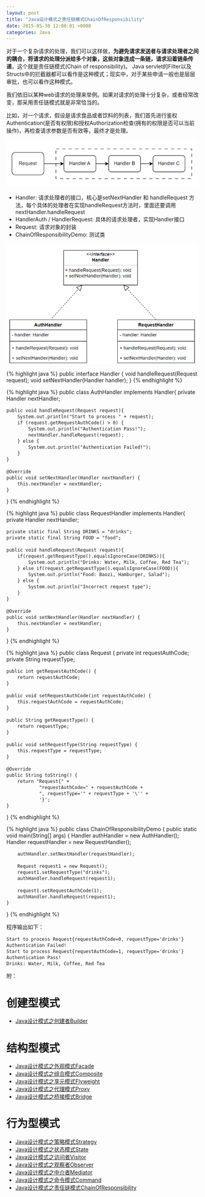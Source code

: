 ```yaml
---
layout: post
title: "Java设计模式之责任链模式ChainOfResponsibility"
date: 2015-05-30 12:00:01 +0800
categories: Java
--- 
```


对于一个复杂请求的处理，我们可以这样做，**为避免请求发送者与请求处理者之间的耦合，将请求的处理分派给多个对象，这些对象连成一条链，请求沿着链条传递**，这个就是责任链模式(Chain of responsibility)。 Java servlet的Filter以及Structs中的拦截器都可以看作是这种模式；现实中，对于某些申请一般也是层层审批，也可以看作这种模式。

我们依旧以某种web请求的处理来举例。如果对请求的处理十分复杂，或者经常改变，那采用责任链模式就是非常恰当的。

比如，对一个请求，假设是请求食品或者饮料的列表，我们首先进行鉴权Authentication(是否有权限)和授权Authorization检查(拥有的权限是否可以当前操作)，再检查请求参数是否有效等，最终才是处理。

![pic](/images/2015-05-30-chain1.png)

* Handler: 请求处理者的接口，核心是setNextHandler 和 handleRequest 方法，每个具体的处理者在实现handleRequest方法时，里面还要调用nextHandler.handleRequest
* HandlerAuth / HandlerRequest: 具体的请求处理者，实现Handler接口 
* Request: 请求对象的封装
* ChainOfResponsibilityDemo: 测试类

![pic](/images/2015-05-30-chain2.png)


{% highlight java %}
public interface Handler {
    void handleRequest(Request request);
    void setNextHandler(Handler handler);
}
{% endhighlight %}

{% highlight java %}
public class AuthHandler implements Handler{
    private Handler nextHandler;

    public void handleRequest(Request request){
        System.out.println("Start to process " + request);
        if (request.getRequestAuthCode() > 0) {
            System.out.println("Authentication Pass!");
            nextHandler.handleRequest(request);
        } else {
            System.out.println("Authentication Failed!");
        }
    }

    @Override
    public void setNextHandler(Handler nextHandler) {
        this.nextHandler = nextHandler;
    }
}
{% endhighlight %}

{% highlight java %}
public class RequestHandler implements Handler{
    private Handler nextHandler;

    private static final String DRINKS = "drinks";
    private static final String FOOD = "food";

    public void handleRequest(Request request){
        if(request.getRequestType().equalsIgnoreCase(DRINKS)){
            System.out.println("Drinks: Water, Milk, Coffee, Red Tea");
        } else if(request.getRequestType().equalsIgnoreCase(FOOD)){
            System.out.println("Food: Baozi, Hamburger, Salad");
        } else {
            System.out.println("Incorrect request type");
        }
    }

    @Override
    public void setNextHandler(Handler nextHandler) {
        this.nextHandler = nextHandler;
    }
}
{% endhighlight %}

{% highlight java %}
public class Request {
    private int requestAuthCode;
    private String requestType;

    public int getRequestAuthCode() {
        return requestAuthCode;
    }

    public void setRequestAuthCode(int requestAuthCode) {
        this.requestAuthCode = requestAuthCode;
    }

    public String getRequestType() {
        return requestType;
    }

    public void setRequestType(String requestType) {
        this.requestType = requestType;
    }

    @Override
    public String toString() {
        return "Request{" +
                "requestAuthCode=" + requestAuthCode +
                ", requestType='" + requestType + '\'' +
                '}';
    }
}
{% endhighlight %}

{% highlight java %}
public class ChainOfResponsibilityDemo {
    public static void main(String[] args) {
        Handler authHandler = new AuthHandler();
        Handler requestHandler = new RequestHandler();

        authHandler.setNextHandler(requestHandler);

        Request request1 = new Request();
        request1.setRequestType("drinks");
        authHandler.handleRequest(request1);

        request1.setRequestAuthCode(1);
        authHandler.handleRequest(request1);
    }
}
{% endhighlight %}
 
程序输出如下： 
```
Start to process Request{requestAuthCode=0, requestType='drinks'}
Authentication Failed!
Start to process Request{requestAuthCode=1, requestType='drinks'}
Authentication Pass!
Drinks: Water, Milk, Coffee, Red Tea
```
  
附：  

创建型模式
====================
  * [Java设计模式之创建者Builder](https://metaphy.github.io/java/2015/05/10/Java%E8%AE%BE%E8%AE%A1%E6%A8%A1%E5%BC%8F%E4%B9%8B%E5%88%9B%E5%BB%BA%E8%80%85Builder.html)
  


结构型模式
====================
  * [Java设计模式之外观模式Facade](https://metaphy.github.io/java/2015/05/20/Java%E8%AE%BE%E8%AE%A1%E6%A8%A1%E5%BC%8F%E4%B9%8B%E5%A4%96%E8%A7%82%E6%A8%A1%E5%BC%8FFacade.html)
  * [Java设计模式之组合模式Composite](https://metaphy.github.io/java/2015/05/20/Java%E8%AE%BE%E8%AE%A1%E6%A8%A1%E5%BC%8F%E4%B9%8B%E7%BB%84%E5%90%88%E6%A8%A1%E5%BC%8FComposite.html)
  * [Java设计模式之享元模式Flyweight](https://metaphy.github.io/java/2015/05/20/Java%E8%AE%BE%E8%AE%A1%E6%A8%A1%E5%BC%8F%E4%B9%8B%E4%BA%AB%E5%85%83%E6%A8%A1%E5%BC%8FFlyweight.html)
  * [Java设计模式之代理模式Proxy](https://metaphy.github.io/java/2015/05/20/Java%E8%AE%BE%E8%AE%A1%E6%A8%A1%E5%BC%8F%E4%B9%8B%E4%BB%A3%E7%90%86%E6%A8%A1%E5%BC%8FProxy.html)
  * [Java设计模式之桥接模式Bridge](https://metaphy.github.io/java/2015/05/20/Java%E8%AE%BE%E8%AE%A1%E6%A8%A1%E5%BC%8F%E4%B9%8B%E6%A1%A5%E6%8E%A5%E6%A8%A1%E5%BC%8FBridge.html)


行为型模式
====================  
  * [Java设计模式之策略模式Strategy](https://metaphy.github.io/java/2015/05/30/Java%E8%AE%BE%E8%AE%A1%E6%A8%A1%E5%BC%8F%E4%B9%8B%E7%AD%96%E7%95%A5%E6%A8%A1%E5%BC%8FStrategy.html)
  * [Java设计模式之状态模式State](https://metaphy.github.io/java/2015/05/30/Java%E8%AE%BE%E8%AE%A1%E6%A8%A1%E5%BC%8F%E4%B9%8B%E7%8A%B6%E6%80%81%E6%A8%A1%E5%BC%8FState.html)
  * [Java设计模式之访问者Visitor](https://metaphy.github.io/java/2015/05/30/Java%E8%AE%BE%E8%AE%A1%E6%A8%A1%E5%BC%8F%E4%B9%8B%E8%AE%BF%E9%97%AE%E8%80%85Visitor.html)
  * [Java设计模式之观察者Observer](https://metaphy.github.io/java/2015/05/30/Java%E8%AE%BE%E8%AE%A1%E6%A8%A1%E5%BC%8F%E4%B9%8B%E8%A7%82%E5%AF%9F%E8%80%85Observer.html) 
  * [Java设计模式之中介者Mediator](https://metaphy.github.io/java/2015/05/30/Java%E8%AE%BE%E8%AE%A1%E6%A8%A1%E5%BC%8F%E4%B9%8B%E4%B8%AD%E4%BB%8B%E8%80%85Mediator.html)
  * [Java设计模式之命令模式Command](https://metaphy.github.io/java/2015/05/30/Java%E8%AE%BE%E8%AE%A1%E6%A8%A1%E5%BC%8F%E4%B9%8B%E5%91%BD%E4%BB%A4%E6%A8%A1%E5%BC%8FCommand.html)  
  * [Java设计模式之责任链模式ChainOfResponsibility](https://metaphy.github.io/java/2015/05/30/Java%E8%AE%BE%E8%AE%A1%E6%A8%A1%E5%BC%8F%E4%B9%8B%E8%B4%A3%E4%BB%BB%E9%93%BE%E6%A8%A1%E5%BC%8FChainOfResponsibility.html)  
  

  